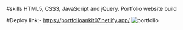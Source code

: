 #skills
HTML5, CSS3, JavaScript and jQuery.
Portfolio website build 

#Deploy link:- https://portfolioankit07.netlify.app/
![portfolio](https://github.com/ankitkanojiya07/Portfolio_ankit/assets/94682775/3b226f84-ffe9-4a92-b772-eb7d672f6816)
